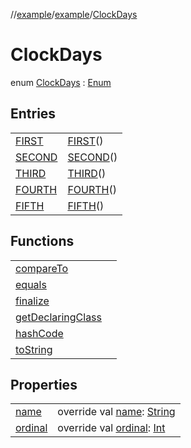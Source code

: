 //[example](../../index.md)/[example](../index.md)/[ClockDays](index.md)



# ClockDays  
enum [ClockDays](index.md) : [Enum](https://kotlinlang.org/api/latest/jvm/stdlib/kotlin/-enum/index.html)

## Entries  


| | |
|---|---|
| [FIRST](-f-i-r-s-t.md)| [FIRST](-f-i-r-s-t.md)()|
| [SECOND](-s-e-c-o-n-d.md)| [SECOND](-s-e-c-o-n-d.md)()|
| [THIRD](-t-h-i-r-d.md)| [THIRD](-t-h-i-r-d.md)()|
| [FOURTH](-f-o-u-r-t-h.md)| [FOURTH](-f-o-u-r-t-h.md)()|
| [FIFTH](-f-i-f-t-h.md)| [FIFTH](-f-i-f-t-h.md)()|




## Functions  


| | |
|---|---|
| [compareTo](https://kotlinlang.org/api/latest/jvm/stdlib/kotlin/-enum/compare-to.html)| |
| [equals](https://kotlinlang.org/api/latest/jvm/stdlib/kotlin/-enum/equals.html)| |
| [finalize](https://kotlinlang.org/api/latest/jvm/stdlib/kotlin/-enum/finalize.html)| |
| [getDeclaringClass](https://kotlinlang.org/api/latest/jvm/stdlib/kotlin/-enum/get-declaring-class.html)| |
| [hashCode](https://kotlinlang.org/api/latest/jvm/stdlib/kotlin/-enum/hash-code.html)| |
| [toString](https://kotlinlang.org/api/latest/jvm/stdlib/kotlin/-enum/to-string.html)| |




## Properties  


| | |
|---|---|
| [name]()| override val [name](): [String](https://kotlinlang.org/api/latest/jvm/stdlib/kotlin/-string/index.html)|
| [ordinal]()| override val [ordinal](): [Int](https://kotlinlang.org/api/latest/jvm/stdlib/kotlin/-int/index.html)|



